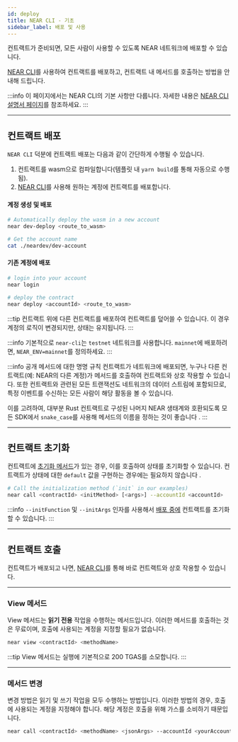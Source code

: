 ```yaml
---
id: deploy
title: NEAR CLI - 기초
sidebar_label: 배포 및 사용
---
```


컨트랙트가 준비되면, 모든 사람이 사용할 수 있도록 NEAR 네트워크에 배포할 수 있습니다.

[NEAR CLI](../4.tools/cli.md)를 사용하여 컨트랙트를 배포하고, 컨트랙트 내 메서드를 호출하는 방법을 안내해 드립니다.


:::info
이 페이지에서는 NEAR CLI의 기본 사항만 다룹니다. 자세한 내용은 [NEAR CLI 설명서 페이지](../4.tools/cli.md)를 참조하세요.
:::

---

## 컨트랙트 배포

`NEAR CLI` 덕분에 컨트랙트 배포는 다음과 같이 간단하게 수행될 수 있습니다.

1. 컨트랙트를 wasm으로 컴파일합니다(템플릿 내 `yarn build`를 통해 자동으로 수행됨).
2. [NEAR CLI](../4.tools/cli.md#near-deploy)를 사용해 원하는 계정에 컨트랙트를 배포합니다.

#### 계정 생성 및 배포

```bash
# Automatically deploy the wasm in a new account
near dev-deploy <route_to_wasm>

# Get the account name
cat ./neardev/dev-account
```

#### 기존 계정에 배포

```bash
# login into your account
near login

# deploy the contract
near deploy <accountId> <route_to_wasm>
```

:::tip
컨트랙트 위에 다른 컨트랙트를 배포하여 컨트랙트를 덮어쓸 수 있습니다. 이 경우 계정의 로직이 변경되지만, 상태는 유지됩니다.
:::

:::info
기본적으로 `near-cli`는 `testnet` 네트워크를 사용합니다. `mainnet`에 배포하려면, `NEAR_ENV=mainnet`를 정의하세요.
:::

:::info 공개 메서드에 대한 명명 규칙
컨트랙트가 네트워크에 배포되면, 누구나 다른 컨트랙트(예: NEAR의 다른 계정)가 메서드를 호출하여 컨트랙트와 상호 작용할 수 있습니다. 또한 컨트랙트와 관련된 모든 트랜잭션도 네트워크의 데이터 스트림에 포함되므로, 특정 이벤트를 수신하는 모든 사람이 해당 활동을 볼 수 있습니다.

이를 고려하여, 대부분 Rust 컨트랙트로 구성된 나머지 NEAR 생태계와 호환되도록 모든 SDK에서 `snake_case`를 사용해 메서드의 이름을 정하는 것이 좋습니다 .
:::

---

## 컨트랙트 초기화
컨트랙트에 [초기화 메서드](./contracts/anatomy.md#initialization-functions)가 있는 경우, 이를 호출하여 상태를 초기화할 수 있습니다. 컨트랙트가 상태에 대한 `default` 값을 구현하는 경우에는 필요하지 않습니다 .

```bash
# Call the initialization method (`init` in our examples)
near call <contractId> <initMethod> [<args>] --accountId <accountId>
```

:::info
`--initFunction` 및 `--initArgs` 인자를 사용해서 [배포 중에](#컨트랙트-배포) 컨트랙트를 초기화할 수 있습니다.
:::

---

## 컨트랙트 호출
컨트랙트가 배포되고 나면, [NEAR CLI](../4.tools/cli.md)를 통해 바로 컨트랙트와 상호 작용할 수 있습니다. 

<hr class="subsection" />

### View 메서드
View 메서드는 **읽기 전용** 작업을 수행하는 메서드입니다. 이러한 메서드를 호출하는 것은 무료이며, 호출에 사용되는 계정을 지정할 필요가 없습니다.

```bash
near view <contractId> <methodName>
```

:::tip
View 메서드는 실행에 기본적으로 200 TGAS를 소모합니다. 
:::

<hr class="subsection" />

### 메서드 변경
변경 방법은 읽기 및 쓰기 작업을 모두 수행하는 방법입니다. 이러한 방법의 경우, 호출에 사용되는 계정을 지정해야 합니다. 해당 계정은 호출을 위해 가스를 소비하기 때문입니다.

```bash
near call <contractId> <methodName> <jsonArgs> --accountId <yourAccount> [--deposit <amount>] [--gas <GAS>]
```
